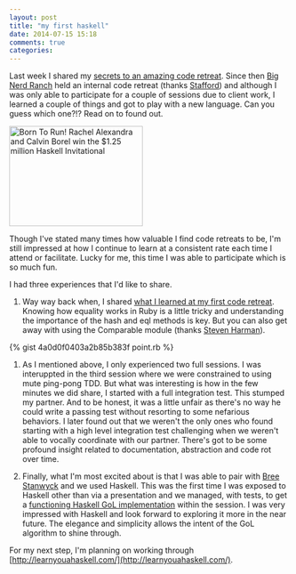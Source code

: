 ```yaml
---
layout: post
title: "my first haskell"
date: 2014-07-15 15:18
comments: true
categories: 
---
```


Last week I shared my [secrets to an amazing code retreat](/blog/2014/07/06/my-code-retreat-syllabus/index.html). Since then [Big Nerd Ranch](http://bignerdranch.com) held an internal code retreat (thanks [Stafford](https://twitter.com/srbiv)) and although I was only able to participate for a couple of sessions due to client work, I learned a couple of things and got to play with a new language. Can you guess which one?!? Read on to found out.

<a href="https://www.flickr.com/photos/rockandracehorses/3783326324" title="Born To Run! Rachel Alexandra and Calvin Borel win the $1.25 million Haskell Invitational by Sarah K. Andrew, on Flickr"><img src="https://farm4.staticflickr.com/3110/3783326324_154fe1441d_m.jpg" width="240" height="180" alt="Born To Run! Rachel Alexandra and Calvin Borel win the $1.25 million Haskell Invitational"></a>

<!-- more -->

Though I've stated many times how valuable I find code retreats to be, I'm still impressed at how I continue to learn at a consistent rate each time I attend or facilitate. Lucky for me, this time I was able to participate which is so much fun.

I had three experiences that I'd like to share.

1. Way way back when, I shared [what I learned at my first code retreat](http://www.bignerdranch.com/blog/lessons-learned-at-global-day-of-coderetreat/). Knowing how equality works in Ruby is a little tricky and understanding the importance of the hash and eql methods is key. But you can also get away with using the Comparable module (thanks [Steven Harman](http://stevenharman.net/)).

{% gist 4a0d0f0403a2b85b383f point.rb %}

1. As I mentioned above, I only experienced two full sessions. I was interuppted in the third session where we were constrained to using mute ping-pong TDD. But what was interesting is how in the few minutes we did share, I started with a full integration test. This stumped my partner. And to be honest, it was a little unfair as there's no way he could write a passing test without resorting to some nefarious behaviors. I later found out that we weren't the only ones who found starting with a high level integration test challenging when we weren't able to vocally coordinate with our partner. There's got to be some profound insight related to documentation, abstraction and code rot over time.

1. Finally, what I'm most excited about is that I was able to pair with [Bree Stanwyck](https://twitter.com/letsbreelhere) and we used Haskell. This was the first time I was exposed to Haskell other than via a presentation and we managed, with tests, to get a [functioning Haskell GoL implementation](https://gist.github.com/breestanwyck/479faa4a274f7278b5fb) within the session. I was very impressed with Haskell and look forward to exploring it more in the near future. The elegance and simplicity allows the intent of the GoL algorithm to shine through. 


For my next step, I'm planning on working through [http://learnyouahaskell.com/](http://learnyouahaskell.com/).
